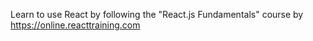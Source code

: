 Learn to use React by following the "React.js Fundamentals" course by https://online.reacttraining.com